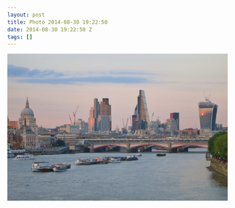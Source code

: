 ```yaml
---
layout: post
title: Photo 2014-08-30 19:22:50
date: 2014-08-30 19:22:50 Z
tags: []
---
```

![](/media/2014/08/96193030772.jpg)
